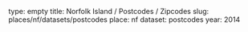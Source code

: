 type: empty
title: Norfolk Island / Postcodes / Zipcodes
slug: places/nf/datasets/postcodes
place: nf
dataset: postcodes
year: 2014
